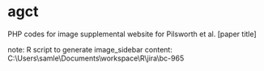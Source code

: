 # agct

PHP codes for image supplemental website for Pilsworth et al. [paper title]

note: R script to generate image_sidebar content: C:\Users\samle\Documents\workspace\R\jira\bc-965
